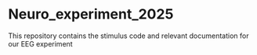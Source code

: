 # Neuro_experiment_2025
This repository contains the stimulus code and relevant documentation for our EEG experiment

